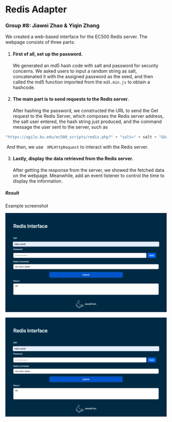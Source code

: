 # Redis Adapter

### Group #8:  Jiawei Zhao & Yiqin Zhang



We created a web-based interface for the EC500 Redis server. The webpage consists of three parts:  



1. #### First of all, set up the password. 

   

   We generated an md5 hash code with salt and password for security concerns. We asked users to input a random string as salt, concatenated it with the assigned password as the seed, and then called the md5 function imported from the `md5.min.js` to obtain a hashcode.



2. #### The main part is to send requests to the Redis server. 

   After hashing the password, we constructed the URL to send the Get request to the Redis Server, which composes the Redis server address, the salt user entered, the hash string just produced, and the command message the user sent to the server, such as 

```javascript
"https://agile.bu.edu/ec500_scripts/redis.php?" + "salt=" + salt + "&hash=" + HashString + "&message=" + message
```

​		And then, we use ` XMLHttpRequest` to interact with the Redis server. 



3. #### Lastly, display the data retrieved from the Redis server.

   After getting the response from the server,  we showed the fetched data on the webpage. Meanwhile, add an event listener to control the time to display the information.



##### Result

Example screenshot



![set](./img/set.jpg)



![Get](./img/set.jpg)